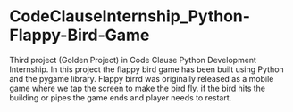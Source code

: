 # CodeClauseInternship_Python-Flappy-Bird-Game
Third project (Golden Project) in Code Clause Python Development Internship.
In this project the flappy bird game has been built using Python and the pygame library.
Flappy birrd was originally released as a mobile game where we tap the screen to make the bird fly.
if the bird hits the building or pipes the game ends and player needs to restart.
